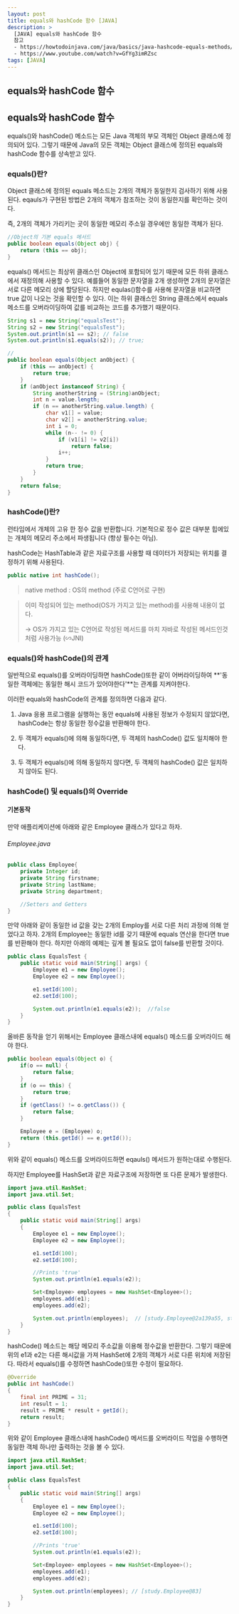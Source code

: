 ```yaml
---
layout: post
title: equals와 hashCode 함수 [JAVA]
description: >
  [JAVA] equals와 hashCode 함수
  참고 
  - https://howtodoinjava.com/java/basics/java-hashcode-equals-methods/ <br>
  - https://www.youtube.com/watch?v=GfYg3imRZsc
tags: [JAVA]
---
```


## equals와 hashCode 함수

## equals와 hashCode 함수

equals()와 hashCode() 메소드는 모든 Java 객체의 부모 객체인 Object 클래스에 정의되어 있다. 그렇기 때문에 Java의 모든 객체는 Object 클래스에 정의된 equals와 hashCode 함수를 상속받고 있다.

### equals()란?

Object 클래스에 정의된 equals 메소드는 2개의 객체가 동일한지 검사하기 위해 사용된다. eqauls가 구현된 방법은 2개의 객체가 참조하는 것이 동일한지를 확인하는 것이다.

즉, 2개의 객체가 가리키는 곳이 동일한 메모리 주소일 경우에만 동일한 객체가 된다.

```java
//Object의 기본 equals 메서드
public boolean equals(Object obj) {
    return (this == obj);
}
```

equals() 메서드는 최상위 클래스인 Object에 포함되어 있기 때문에 모든 하위 클래스에서 재정의해 사용할 수 있다. 예를들어 동일한 문자열을 2개 생성하면 2개의 문자열은 서로 다른 메모리 상에 할당된다. 하지만 equlas()함수를 사용해 문자열을 비교하면 true 값이 나오는 것을 확인할 수 있다. 이는 하위 클래스인 String 클래스에서 equals 메소드를 오버라이딩하여 값를 비교하는 코드를 추가했기 때문이다.

```java
String s1 = new String("equalsTest");
String s2 = new String("equalsTest");
System.out.println(s1 == s2); // false
System.out.println(s1.equals(s2)); // true;

//
public boolean equals(Object anObject) {
    if (this == anObject) {
        return true;
    }
    if (anObject instanceof String) {
        String anotherString = (String)anObject;
        int n = value.length;
        if (n == anotherString.value.length) {
            char v1[] = value;
            char v2[] = anotherString.value;
            int i = 0;
            while (n-- != 0) {
                if (v1[i] != v2[i])
                    return false;
                i++;
            }
            return true;
        }
    }
    return false;
}
```

### hashCode()란?

런타임에서 개체의 고유 한 정수 값을 반환합니다. 기본적으로 정수 값은 대부분 힙에있는 개체의 메모리 주소에서 파생됩니다 (항상 필수는 아님).

hashCode는 HashTable과 같은 자료구조를 사용할 때 데이터가 저장되는 위치를 결정하기 위해 사용된다.

```java
public native int hashCode();
```

> native method : OS의 method (주로 C언어로 구현)

> 이미 작성되어 있는 method(OS가 가지고 있는 method)를 사용해 내용이 없다.
>
> -> OS가 가지고 있는 C언어로 작성된 메서드를 마치 자바로 작성된 메서드인것처럼 사용가능 (∽JNI)

### equals()와 hashCode()의 관계

일반적으로 equals()를 오버라이딩하면 hashCode()또한 같이 어버라이딩하여 **'동일한 객체에는 동일한 해시 코드가 있어야한다'**는 관계를 지켜야한다.

이러한 equals와 hashCode의 관계를 정의하면 다음과 같다.

1. Java 응용 프로그램을 실행하는 동안 equals에 사용된 정보가 수정되지 않았다면, hashCode는 항상 동일한 정수값을 반환해야 한다.

2. 두 객체가 equals()에 의해 동일하다면, 두 객체의 hashCode() 값도 일치해야 한다.

3. 두 객체가 equals()에 의해 동일하지 않다면, 두 객체의 hashCode() 값은 일치하지 않아도 된다.

### hashCode() 및 equals()의 Override

#### 기본동작

만약 애플리케이션에 아래와 같은 Employee 클래스가 있다고 하자.

###### Employee.java

```java
public class Employee{
    private Integer id;
    private String firstname;
    private String lastName;
    private String department;

    //Setters and Getters
}
```

만약 아래와 같이 동일한 id 값을 갖는 2개의 Employ를 서로 다른 처리 과정에 의해 얻었다고 하자. 2개의 Employee는 동일한 id를 갖기 때문에 equals 연산을 한다면 true를 반환해야 한다. 하지만 아래의 예제는 깊게 볼 필요도 없이 false를 반환할 것이다.

```java
public class EqualsTest {
    public static void main(String[] args) {
        Employee e1 = new Employee();
        Employee e2 = new Employee();

        e1.setId(100);
        e2.setId(100);

        System.out.println(e1.equals(e2));  //false
    }
}
```

올바른 동작을 얻기 위해서는 Employee 클래스내에 equals() 메소드를 오버라이드 해야 한다.

```java
public boolean equals(Object o) {
    if(o == null) {
        return false;
    }
    if (o == this) {
        return true;
    }
    if (getClass() != o.getClass()) {
        return false;
    }

    Employee e = (Employee) o;
    return (this.getId() == e.getId());
}
```

위와 같이 equals() 메소드를 오버라이드하면 eqauls() 메서드가 원하는대로 수행된다.

하지만 Employee를 HashSet과 같은 자료구조에 저장하면 또 다른 문제가 발생한다.

```java
import java.util.HashSet;
import java.util.Set;

public class EqualsTest
{
    public static void main(String[] args)
    {
        Employee e1 = new Employee();
        Employee e2 = new Employee();

        e1.setId(100);
        e2.setId(100);

        //Prints 'true'
        System.out.println(e1.equals(e2));

        Set<Employee> employees = new HashSet<Employee>();
        employees.add(e1);
        employees.add(e2);

        System.out.println(employees);  // [study.Employee@2a139a55, study.Employee@15db9742]
    }
}
```

hashCode() 메소드는 해당 메모리 주소값을 이용해 정수값을 반환한다. 그렇기 때문에 위의 e1과 e2는 다른 해시값을 가져 HashSet에 2개의 객체가 서로 다른 위치에 저장된다. 따라서 equals()를 수정하면 hashCode()또한 수정이 필요하다.

```java
@Override
public int hashCode()
{
    final int PRIME = 31;
    int result = 1;
    result = PRIME * result + getId();
    return result;
}
```

위와 같이 Employee 클래스내에 hashCode() 메서드를 오버라이드 작업을 수행하면 동일한 객체 하나만 출력하는 것을 볼 수 있다.

```java
import java.util.HashSet;
import java.util.Set;

public class EqualsTest
{
    public static void main(String[] args)
    {
        Employee e1 = new Employee();
        Employee e2 = new Employee();

        e1.setId(100);
        e2.setId(100);

        //Prints 'true'
        System.out.println(e1.equals(e2));

        Set<Employee> employees = new HashSet<Employee>();
        employees.add(e1);
        employees.add(e2);

        System.out.println(employees); // [study.Employee@83]
    }
}
```
